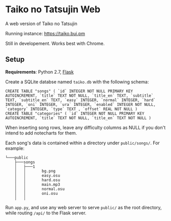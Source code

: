 # Taiko no Tatsujin Web
A web version of Taiko no Tatsujin

Running instance: https://taiko.bui.pm

Still in developement. Works best with Chrome.

## Setup
**Requirements**: Python 2.7, [Flask](https://pypi.org/project/Flask/)

Create a SQLite databse named `taiko.db` with the following schema:

    CREATE TABLE "songs" ( `id` INTEGER NOT NULL PRIMARY KEY AUTOINCREMENT, `title` TEXT NOT NULL, `title_en` TEXT, `subtitle` TEXT, `subtitle_en` TEXT, `easy` INTEGER, `normal` INTEGER, `hard` INTEGER, `oni` INTEGER, `ura` INTEGER, `enabled` INTEGER NOT NULL, `category` INTEGER, `type` TEXT , `offset` REAL NOT NULL )
    CREATE TABLE "categories" ( `id` INTEGER NOT NULL PRIMARY KEY AUTOINCREMENT, `title` TEXT NOT NULL, `title_en` TEXT NOT NULL )

When inserting song rows, leave any difficulty columns as NULL if you don't intend to add notecharts for them.

Each song's data is contained within a directory under `public/songs/`. For example:

    └───public
        ├───songs
        │   ├───1
        │   │       bg.png
        │   │       easy.osu
        │   │       hard.osu
        │   │       main.mp3
        │   │       normal.osu
        │   │       oni.osu
        │   │

Run `app.py`, and use any web server to serve `public/` as the root directory, while routing `/api/` to the Flask server.
